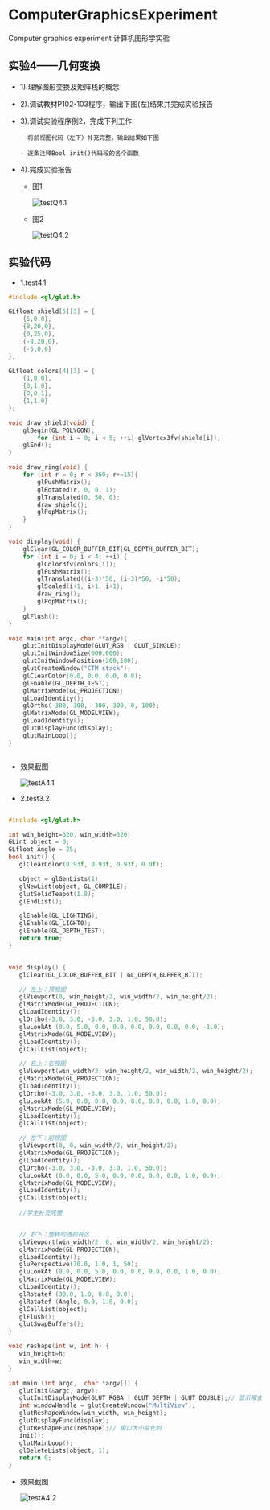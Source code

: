 # ComputerGraphicsExperiment
Computer graphics experiment 计算机图形学实验

## 实验4——几何变换

 - 1).理解图形变换及矩阵栈的概念

 - 2).调试教材P102-103程序，输出下图(左)结果并完成实验报告

 - 3).调试实验程序例2，完成下列工作

       - 将前视图代码（左下）补充完整，输出结果如下图

       - 逐条注释Bool init()代码段的各个函数

 - 4).完成实验报告


      - 图1

        ![testQ4.1](https://raw.githubusercontent.com/w-xuefeng/ComputerGraphicsExperiment/master/assets/Q/testQ4.1.png)

      - 图2

        ![testQ4.2](https://raw.githubusercontent.com/w-xuefeng/ComputerGraphicsExperiment/master/assets/Q/testQ4.2.png)

## 实验代码

 - 1.test4.1

```c++
#include <gl/glut.h>

GLfloat shield[5][3] = {
    {5,0,0},
    {8,20,0},
    {0,25,0},
    {-8,20,0},
    {-5,0,0}
};

GLfloat colors[4][3] = {
    {1,0,0},
    {0,1,0},
    {0,0,1},
    {1,1,0}
};

void draw_shield(void) {
    glBegin(GL_POLYGON);
        for (int i = 0; i < 5; ++i) glVertex3fv(shield[i]);
    glEnd();
}

void draw_ring(void) {
    for (int r = 0; r < 360; r+=15){
        glPushMatrix();
        glRotated(r, 0, 0, 1);
        glTranslated(0, 50, 0);
        draw_shield();
        glPopMatrix();
    }
}

void display(void) {
    glClear(GL_COLOR_BUFFER_BIT|GL_DEPTH_BUFFER_BIT);
    for (int i = 0; i < 4; ++i) {
        glColor3fv(colors[i]);
        glPushMatrix();
        glTranslated((i-3)*50, (i-3)*50, -i*50);
        glScaled(i+1, i+1, i+1);
        draw_ring();
        glPopMatrix();
    }
    glFlush();
}

void main(int argc, char **argv){
    glutInitDisplayMode(GLUT_RGB | GLUT_SINGLE);
    glutInitWindowSize(600,600);
    glutInitWindowPosition(200,100);
    glutCreateWindow("CTM stack");
    glClearColor(0.0, 0.0, 0.0, 0.0);
    glEnable(GL_DEPTH_TEST);
    glMatrixMode(GL_PROJECTION);
    glLoadIdentity();
    glOrtho(-300, 300, -300, 300, 0, 100);
    glMatrixMode(GL_MODELVIEW);
    glLoadIdentity();
    glutDisplayFunc(display);
    glutMainLoop();
}



```

 - 效果截图

    ![testA4.1](https://raw.githubusercontent.com/w-xuefeng/ComputerGraphicsExperiment/master/assets/A/testA4.1.png)

 - 2.test3.2

 ```c++

#include <gl/glut.h>

int win_height=320, win_width=320;
GLint object = 0;
GLfloat Angle = 25;
bool init() {
    glClearColor(0.93f, 0.93f, 0.93f, 0.0f);

    object = glGenLists(1);
    glNewList(object, GL_COMPILE);
    glutSolidTeapot(1.8);
    glEndList();

    glEnable(GL_LIGHTING);
    glEnable(GL_LIGHT0);
    glEnable(GL_DEPTH_TEST);
    return true;
}


void display() {
    glClear(GL_COLOR_BUFFER_BIT | GL_DEPTH_BUFFER_BIT);

    // 左上：顶视图
    glViewport(0, win_height/2, win_width/2, win_height/2);
    glMatrixMode(GL_PROJECTION);
    glLoadIdentity();
    glOrtho(-3.0, 3.0, -3.0, 3.0, 1.0, 50.0);
    gluLookAt (0.0, 5.0, 0.0, 0.0, 0.0, 0.0, 0.0, 0.0, -1.0);
    glMatrixMode(GL_MODELVIEW);
    glLoadIdentity();
    glCallList(object);

    // 右上：右视图
    glViewport(win_width/2, win_height/2, win_width/2, win_height/2);
    glMatrixMode(GL_PROJECTION);
    glLoadIdentity();
    glOrtho(-3.0, 3.0, -3.0, 3.0, 1.0, 50.0);
    gluLookAt (5.0, 0.0, 0.0, 0.0, 0.0, 0.0, 0.0, 1.0, 0.0);
    glMatrixMode(GL_MODELVIEW);
    glLoadIdentity();
    glCallList(object);

    // 左下：前视图
    glViewport(0, 0, win_width/2, win_height/2);
    glMatrixMode(GL_PROJECTION);
    glLoadIdentity();
    glOrtho(-3.0, 3.0, -3.0, 3.0, 1.0, 50.0);
    gluLookAt (0.0, 0.0, 5.0, 0.0, 0.0, 0.0, 0.0, 1.0, 0.0);
    glMatrixMode(GL_MODELVIEW);
    glLoadIdentity();
    glCallList(object);
    
    //学生补充完整


    // 右下：旋转的透视视区
    glViewport(win_width/2, 0, win_width/2, win_height/2);
    glMatrixMode(GL_PROJECTION);
    glLoadIdentity();
    gluPerspective(70.0, 1.0, 1, 50);
    gluLookAt (0.0, 0.0, 5.0, 0.0, 0.0, 0.0, 0.0, 1.0, 0.0);
    glMatrixMode(GL_MODELVIEW);
    glLoadIdentity();
    glRotatef (30.0, 1.0, 0.0, 0.0);
    glRotatef (Angle, 0.0, 1.0, 0.0);
    glCallList(object);
    glFlush();
    glutSwapBuffers();
}

void reshape(int w, int h) {
    win_height=h;
    win_width=w;
}

int main (int argc,  char *argv[]) {
    glutInit(&argc, argv);                                      
    glutInitDisplayMode(GLUT_RGBA | GLUT_DEPTH | GLUT_DOUBLE);// 显示模式RGBA+双缓存
    int windowHandle = glutCreateWindow("MultiView"); 
    glutReshapeWindow(win_width, win_height);    
    glutDisplayFunc(display);
    glutReshapeFunc(reshape);// 窗口大小变化时
    init();
    glutMainLoop();                               
    glDeleteLists(object, 1);
    return 0;
}


```

 - 效果截图

    ![testA4.2](https://raw.githubusercontent.com/w-xuefeng/ComputerGraphicsExperiment/master/assets/A/testA4.2.png)
